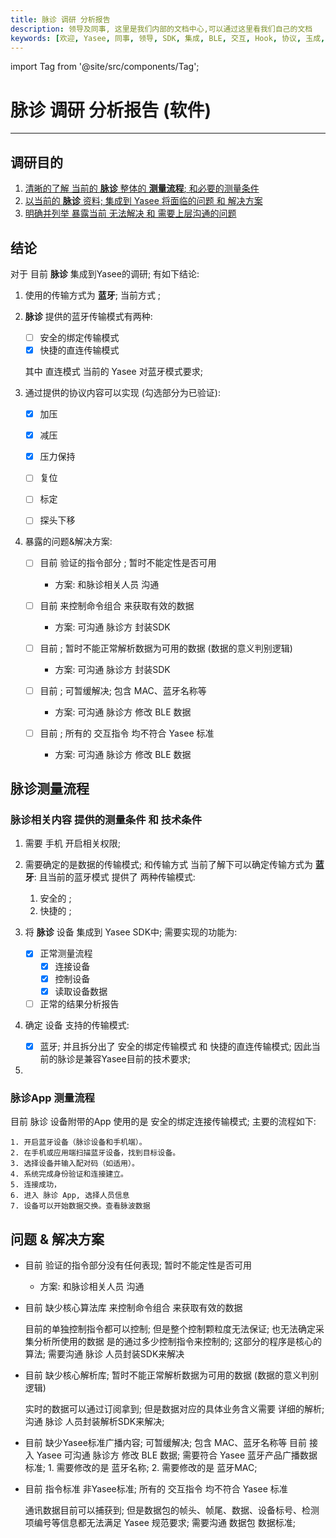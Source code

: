 ```yaml
---
title: 脉诊 调研 分析报告
description: 领导及同事, 这里是我们内部的文档中心,可以通过这里看我们自己的文档
keywords: [欢迎, Yasee, 同事, 领导, SDK, 集成, BLE, 交互, Hook, 协议, 玉成, 动态体温, 心电]
---
```


import Tag from '@site/src/components/Tag';

# 脉诊 调研 分析报告 (软件)
---




## 调研目的

1. [清晰的了解 当前的 **脉诊** 整体的 **测量流程**; 和必要的测量条件](#脉诊测量流程)
2. [以当前的 **脉诊** 资料; 集成到 Yasee 将面临的问题 和 解决方案](#问题--解决方案)
3. [明确并列举 暴露当前 无法解决 和 需要上层沟通的问题](#问题--解决方案)


## 结论

对于 目前 **脉诊** 集成到Yasee的调研; 有如下结论:

1. 使用的传输方式为 **蓝牙**; 当前方式 <Tag text="可接入 Yasee 体系" color="green" />;

2. **脉诊** 提供的蓝牙传输模式有两种: 
    - [ ] 安全的绑定传输模式
    - [x] 快捷的直连传输模式

    其中 直连模式 <Tag text="兼容" color="green" /> 当前的 Yasee 对蓝牙模式要求;

3. 通过提供的协议内容可以实现 <Tag text="有限的控制" color="pink" />(勾选部分为已验证):
    - [x] 加压
    - [x] 减压 
    - [x] 压力保持
    - [ ] 复位
    - [ ] 标定
    - [ ] 探头下移
    


4. 暴露的问题&解决方案:
    - [ ] 目前 验证的指令部分 <Tag text="没有任何表现" color="red" />; 暂时不能定性是否可用

        - 方案: 和脉诊相关人员 沟通

    - [ ] 目前 <Tag text="缺少核心算法库" color="red" /> 来控制命令组合 来获取有效的数据 

        - 方案: 可沟通 脉诊方 封装SDK

    - [ ] 目前 <Tag text="缺少核心解析库" color="red" />; 暂时不能正常解析数据为可用的数据 (数据的意义判别逻辑)

        - 方案: 可沟通 脉诊方 封装SDK

    - [ ] 目前 <Tag text="缺少Yasee标准广播内容" color="red" />; 可暂缓解决; 包含 MAC、蓝牙名称等

        - 方案: 可沟通 脉诊方 修改 BLE 数据

    - [ ] 目前 <Tag text="指令标准 非Yasee标准" color="red" />; 所有的 交互指令 均不符合 Yasee 标准

        - 方案: 可沟通 脉诊方 修改 BLE 数据


## 脉诊测量流程

### 脉诊相关内容 提供的测量条件 和 技术条件

1.  需要 手机 开启相关权限;
2.  需要确定的是数据的传输模式; 和传输方式 当前了解下可以确定传输方式为 **蓝牙**:
且当前的蓝牙模式 提供了 两种传输模式:
    1. 安全的 <Tag text="绑定传输模式" color="red" />; 
    2. 快捷的 <Tag text="直连传输模式" color="green" />; 



1. 将 **脉诊** 设备 集成到 Yasee SDK中; 需要实现的功能为:
    - [x] 正常测量流程
        - [x] 连接设备
        - [x] 控制设备
        - [x] 读取设备数据

    - [ ] 正常的结果分析报告

2. 确定 设备 支持的传输模式:
    - [x] 蓝牙; 并且拆分出了 安全的绑定传输模式 和 快捷的直连传输模式; 因此当前的脉诊是兼容Yasee目前的技术要求;

3. 



### 脉诊App 测量流程
目前 脉诊 设备附带的App 使用的是 安全的绑定连接传输模式; 主要的流程如下:

```
1. 开启蓝牙设备（脉诊设备和手机端）。
2. 在手机或应用端扫描蓝牙设备，找到目标设备。
3. 选择设备并输入配对码（如适用）。
4. 系统完成身份验证和连接建立。
5. 连接成功，
6. 进入 脉诊 App, 选择人员信息
7. 设备可以开始数据交换。查看脉波数据
```



## 问题 & 解决方案

- 目前 验证的指令部分没有任何表现; 暂时不能定性是否可用
    - 方案: 和脉诊相关人员 沟通

- 目前 缺少核心算法库 来控制命令组合 来获取有效的数据 

    目前的单独控制指令都可以控制; 但是整个控制颗粒度无法保证; 也无法确定采集分析所使用的数据 是的通过多少控制指令来控制的; 这部分的程序是核心的算法; 
    需要沟通 脉诊 人员封装SDK来解决

- 目前 缺少核心解析库; 暂时不能正常解析数据为可用的数据 (数据的意义判别逻辑)
    
    实时的数据可以通过订阅拿到; 但是数据对应的具体业务含义需要 详细的解析; 沟通 脉诊 人员封装解析SDK来解决;

- 目前 缺少Yasee标准广播内容; 可暂缓解决; 包含 MAC、蓝牙名称等
    目前 接入 Yasee 可沟通 脉诊方 修改 BLE 数据; 需要符合 Yasee 蓝牙产品广播数据标准;
        1. 需要修改的是 蓝牙名称; 
        2. 需要修改的是 蓝牙MAC;

- 目前 指令标准 非Yasee标准; 所有的 交互指令 均不符合 Yasee 标准

    通讯数据目前可以捕获到; 但是数据包的帧头、帧尾、数据、设备标号、检测项编号等信息都无法满足 Yasee 规范要求;
    需要沟通 数据包 数据标准;

